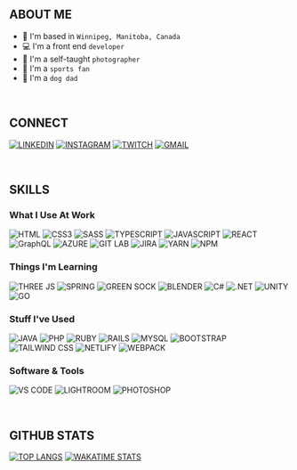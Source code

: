 ## ABOUT ME
* 🍁 I'm based in `Winnipeg, Manitoba, Canada`
* 💻 I'm a front end `developer`
* 📸 I'm a self-taught `photographer`
* 🏈 I'm a `sports fan`
* 🐶 I'm a `dog dad`

<br>

## CONNECT
[![LINKEDIN](https://img.shields.io/badge/linkedin-%230077B5.svg?style=for-the-badge&logo=linkedin&logoColor=white)](https://www.linkedin.com/in/josh-lavallee/)
[![INSTAGRAM](https://img.shields.io/badge/INSTAGRAM-%23E4405F.svg?style=for-the-badge&logo=Instagram&logoColor=white)](https://www.instagram.com/yoshigrams/)
[![TWITCH](https://img.shields.io/badge/TWITCH-%239146FF.svg?style=for-the-badge&logo=Twitch&logoColor=white)](https://www.twitch.com/yoshigrams/)
[![GMAIL](https://img.shields.io/badge/Gmail-D14836?style=for-the-badge&logo=gmail&logoColor=white)](mailto:j.lavallee.dev@gmail.com)

<br/>

## SKILLS

### What I Use At Work
![HTML](https://img.shields.io/badge/html5-%23E34F26.svg?style=for-the-badge&logo=html5&logoColor=white)
![CSS3](https://img.shields.io/badge/css3-%231572B6.svg?style=for-the-badge&logo=css3&logoColor=white)
![SASS](https://img.shields.io/badge/SASS-hotpink.svg?style=for-the-badge&logo=SASS&logoColor=white)
![TYPESCRIPT](https://img.shields.io/badge/typescript-%23007ACC.svg?style=for-the-badge&logo=typescript&logoColor=white)
![JAVASCRIPT](https://img.shields.io/badge/javascript-%23323330.svg?style=for-the-badge&logo=javascript&logoColor=%23F7DF1E)
![REACT](https://img.shields.io/badge/React-20232A?style=for-the-badge&logo=react&logoColor=61DAFB)
![GraphQL](https://img.shields.io/badge/-GraphQL-E10098?style=for-the-badge&logo=graphql&logoColor=white)
![AZURE](https://img.shields.io/badge/Microsoft_Azure-0089D6?style=for-the-badge&logo=microsoft-azure&logoColor=white)
![GIT LAB](https://img.shields.io/badge/gitlab-%23181717.svg?style=for-the-badge&logo=gitlab&logoColor=white)
![JIRA](https://img.shields.io/badge/Jira-0052CC?style=for-the-badge&logo=Jira&logoColor=white)
![YARN](https://img.shields.io/badge/yarn-%232C8EBB.svg?style=for-the-badge&logo=yarn&logoColor=white)
![NPM](https://img.shields.io/badge/NPM-%23000000.svg?style=for-the-badge&logo=npm&logoColor=white)

### Things I'm Learning
![THREE JS](https://img.shields.io/badge/threejs-black?style=for-the-badge&logo=three.js&logoColor=white)
![SPRING](https://img.shields.io/badge/spring-%236DB33F.svg?style=for-the-badge&logo=spring&logoColor=white)
![GREEN SOCK](https://img.shields.io/badge/green%20sock-88CE02?style=for-the-badge&logo=greensock&logoColor=white)
![BLENDER](https://img.shields.io/badge/blender-%23F5792A.svg?style=for-the-badge&logo=blender&logoColor=white)
![C#](https://img.shields.io/badge/c%23-%23239120.svg?style=for-the-badge&logo=c-sharp&logoColor=white)
![.NET](https://img.shields.io/badge/.NET-5C2D91?style=for-the-badge&logo=.net&logoColor=white)
![UNITY](https://img.shields.io/badge/Unity-100000?style=for-the-badge&logo=unity&logoColor=white)
![GO](https://img.shields.io/badge/go-%2300ADD8.svg?style=for-the-badge&logo=go&logoColor=white)

### Stuff I've Used
![JAVA](https://img.shields.io/badge/java-%23ED8B00.svg?style=for-the-badge&logo=java&logoColor=white)
![PHP](https://img.shields.io/badge/php-%23777BB4.svg?style=for-the-badge&logo=php&logoColor=white)
![RUBY](https://img.shields.io/badge/ruby-%23CC342D.svg?style=for-the-badge&logo=ruby&logoColor=white)
![RAILS](https://img.shields.io/badge/rails-%23CC0000.svg?style=for-the-badge&logo=ruby-on-rails&logoColor=white)
![MYSQL](https://img.shields.io/badge/mysql-%2300f.svg?style=for-the-badge&logo=mysql&logoColor=white)
![BOOTSTRAP](https://img.shields.io/badge/bootstrap-%23563D7C.svg?style=for-the-badge&logo=bootstrap&logoColor=white)
![TAILWIND CSS](https://img.shields.io/badge/tailwindcss-%2338B2AC.svg?style=for-the-badge&logo=tailwind-css&logoColor=white)
![NETLIFY](https://img.shields.io/badge/netlify-%23000000.svg?style=for-the-badge&logo=netlify&logoColor=#00C7B7)
![WEBPACK](https://img.shields.io/badge/webpack-%238DD6F9.svg?style=for-the-badge&logo=webpack&logoColor=black)

### Software & Tools
![VS CODE](https://img.shields.io/badge/Visual%20Studio%20Code-0078d7.svg?style=for-the-badge&logo=visual-studio-code&logoColor=white)
![LIGHTROOM](https://img.shields.io/badge/Adobe%20Lightroom-31A8FF.svg?style=for-the-badge&logo=Adobe%20Lightroom&logoColor=white)
![PHOTOSHOP](https://img.shields.io/badge/adobephotoshop-%2331A8FF.svg?style=for-the-badge&logo=adobephotoshop&logoColor=white)

<br>

## GITHUB STATS
[![TOP LANGS](https://github-readme-stats.vercel.app/api/top-langs/?username=joshlavallee&theme=tokyonight)](https://github.com/joshlavallee/github-readme-stats)
[![WAKATIME STATS](https://github-readme-stats.vercel.app/api/wakatime?username=joshlavallee&theme=tokyonight)](https://github.com/joshlavallee/github-readme-stats)

